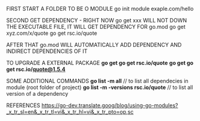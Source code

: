 FIRST START A FOLDER TO BE O MODULE
go init module exaple.com/hello

SECOND GET DEPENDENCY - RIGHT NOW go get xxx WILL NOT DOWN THE EXECUTABLE FILE, IT WILL GET DEPENDENCY FOR go.mod
go get xyz.com/x/quote
go get rsc.io/quote

AFTER THAT go.mod WILL AUTOMATICALLY ADD DEPENDENCY AND INDIRECT DEPENDENCIES OF IT

TO UPGRADE A EXTERNAL PACKAGE
**go get go get rsc.io/quote**
**go get go get rsc.io/quote@1.5.4**

SOME ADDITIONAL COMMANDS
**go list -m all** // to list all dependecies in module (root folder of project)
**go list -m -versions rsc.io/quote** // to list all version of a dependency

REFERENCES 
https://go-dev.translate.goog/blog/using-go-modules?_x_tr_sl=en&_x_tr_tl=vi&_x_tr_hl=vi&_x_tr_pto=op,sc